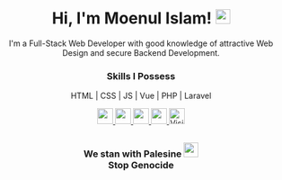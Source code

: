 <h1 align="center">Hi, I'm Moenul Islam! <img src="https://images.emojiterra.com/google/noto-emoji/v2.034/128px/1f1e7-1f1e9.png" width="26"> </h1>
<p align="center">
I'm a Full-Stack Web Developer with good knowledge of attractive Web Design and secure Backend Development.
</p>

<!-- <img src="https://media.licdn.com/dms/image/D5616AQFShT8CEBwvtw/profile-displaybackgroundimage-shrink_350_1400/0/1679339385171?e=1723680000&v=beta&t=Sahz6_44xnHO7676-q-VIutnXXtkLgol-U2Y0--VtQs" width="100%"> -->

<h3 align="center">Skills I Possess</h3>

<p align="center">
<span>HTML</span> |
<span>CSS</span> |
<span>JS</span> |
<span>Vue</span> | 
<span>PHP</span> | 
<span>Laravel</span> 
</p>


<p align="center">
  <a href="https://www.facebook.com/moenulislam0" target="_blank">
    <img src="https://img.shields.io/badge/-Facebook-1877F2?style=flat&labelColor=1877F2&logo=facebook&logoColor=white&link=https://facebook.com/alnahian2003" height="28">
  </a>
  <a href="https://x.com/moenul_islam" target="_blank">
    <img src="https://img.shields.io/twitter/url?url=https%3A%2F%2Fx.com%2Fmoenul_islam&logo=X&logoColor=%23000000&label=Twitter&labelColor=%231877F2&color=%23808080%09" height="28">
  </a>
  <a href="https://www.linkedin.com/in/moenul/" target="_blank">
    <img src="https://img.shields.io/twitter/url?url=https%3A%2F%2Fwww.linkedin.com%2Fin%2Fmoenul%2F&style=social&logo=Linkedin&logoSize=28&label=Linkedin" height="28">
  </a>

  <a href="mailto:moenul22@gmail.com?subject=Hello MOENUL ISLAM! I am sending this message from your Github Profile. I need to talk to you!" target="_blank">
    <img src="https://img.shields.io/badge/-Mail Me-c14438?style=flat&logo=Gmail&logoColor=white&link=mailto:moenul22@gmail.com" height="28">
  </a>
  <a href="https://moenul.me" target="_blank">
    <img alt="Visit Portfolio" src="https://img.shields.io/badge/Visit-Portfolio-brightgreen&style=flat" height="28">
  </a> 
</p>
<h2></h2>

<h3 align="center">
  We stan with Palesine <img src="https://images.emojiterra.com/google/noto-emoji/unicode-15.1/color/svg/1f1f5-1f1f8.svg" width="26"> <br>
Stop Genocide 
</h3>
